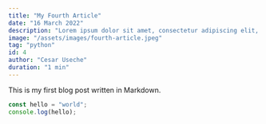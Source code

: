 ```yaml
---
title: "My Fourth Article"
date: "16 March 2022"
description: "Lorem ipsum dolor sit amet, consectetur adipiscing elit, sed do eiusmod tempor incididunt ut labore et dolore magna aliqua."
image: "/assets/images/fourth-article.jpeg"
tag: "python"
id: 4
author: "Cesar Useche"
duration: "1 min"
---
```


This is my first blog post written in Markdown.

```ts
const hello = "world";
console.log(hello);